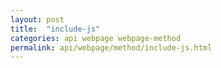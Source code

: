 ```yaml
---
layout: post
title:  "include-js"
categories: api webpage webpage-method
permalink: api/webpage/method/include-js.html
---
```


